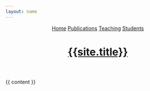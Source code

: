 ```yaml
---
layout: name
---
```

<!DOCTYPE html>
<html>
<head>
  <meta charset="utf-8">
  <meta name="viewport" content="width=device-width, initial-scale=1">
  <title>{{ page.title }} - {{site.title}}</title>
</head>

<body>
<header>
             <a href="{{site.baseurl}}/">Home</a>
             <a href="{{site.baseurl}}/publications">Publications</a>
             <a href="{{site.baseurl}}/teaching">Teaching</a>
             <a href="{{site.baseurl}}/students">Students</a>
    <a class="title-a" href="{{site.baseurl}}/"><h1 class="title">{{site.title}}</h1></a>
</header>
      
  
  {{ content }}
